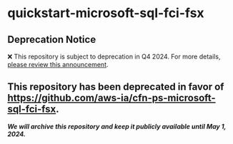 # quickstart-microsoft-sql-fci-fsx 
## Deprecation Notice

:x: This repository is subject to deprecation in Q4 2024. For more details, [please review this announcement](https://github.com/aws-ia/.announcements/issues/1). 

## This repository has been deprecated in favor of https://github.com/aws-ia/cfn-ps-microsoft-sql-fci-fsx. 
***We will archive this repository and keep it publicly available until May 1, 2024.***
